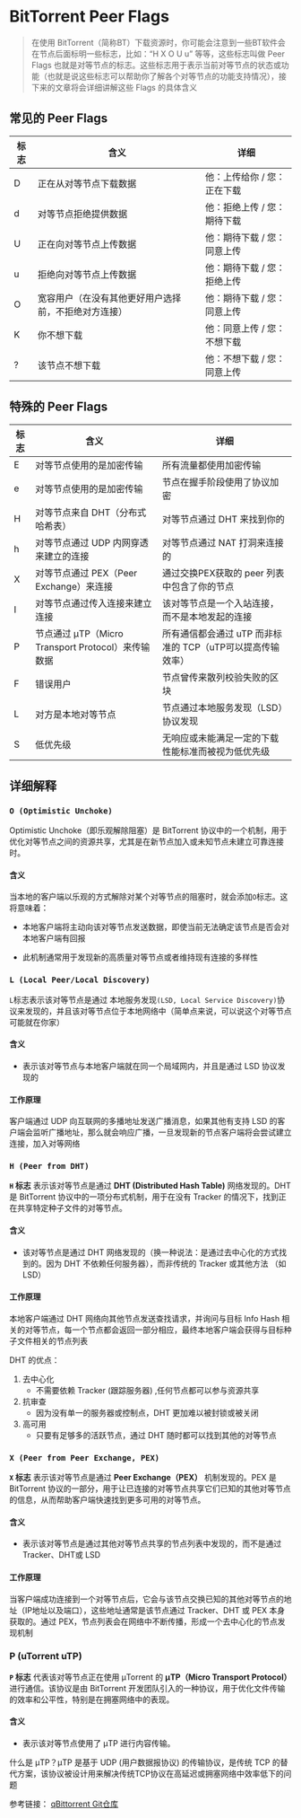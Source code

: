 # BitTorrent Peer Flags

> 在使用 BitTorrent（简称BT）下载资源时，你可能会注意到一些BT软件会在节点后面标明一些标志，比如：“H X O U u” 等等，这些标志叫做 Peer Flags 也就是对等节点的标志。这些标志用于表示当前对等节点的状态或功能（也就是说这些标志可以帮助你了解各个对等节点的功能支持情况），接下来的文章将会详细讲解这些 Flags 的具体含义

## **常见的 Peer Flags**

| 标志 | 含义                                                 | 详细                        |
| ---- | ---------------------------------------------------- | --------------------------- |
| D    | 正在从对等节点下载数据                               | 他：上传给你 / 您：正在下载 |
| d    | 对等节点拒绝提供数据                                 | 他：拒绝上传 / 您：期待下载 |
| U    | 正在向对等节点上传数据                               | 他：期待下载 / 您：同意上传 |
| u    | 拒绝向对等节点上传数据                               | 他：期待下载 / 您：拒绝上传 |
| O    | 宽容用户（在没有其他更好用户选择前，不拒绝对方连接） | 他：期待下载 / 您：同意上传 |
| K    | 你不想下载                                           | 他：同意上传 / 您：不想下载 |
| ?    | 该节点不想下载                                       | 他：不想下载 / 您：同意上传 |

## **特殊的 Peer Flags**

| 标志 | 含义                                               | 详细                                                       |
| ---- | -------------------------------------------------- | ---------------------------------------------------------- |
| E    | 对等节点使用的是加密传输                           | 所有流量都使用加密传输                                     |
| e    | 对等节点使用的是加密传输                           | 节点在握手阶段使用了协议加密                               |
| H    | 对等节点来自 DHT（分布式哈希表）                   | 对等节点通过 DHT 来找到你的                                |
| h    | 对等节点通过 UDP 内网穿透来建立的连接              | 对等节点通过 NAT 打洞来连接的                              |
| X    | 对等节点通过 PEX（Peer Exchange）来连接            | 通过交换PEX获取的 peer 列表中包含了你的节点                |
| I    | 对等节点通过传入连接来建立连接                     | 该对等节点是一个入站连接，而不是本地发起的连接             |
| P    | 节点通过 μTP（Micro Transport Protocol）来传输数据 | 所有通信都会通过 uTP 而非标准的 TCP（uTP可以提高传输效率） |
| F    | 错误用户                                           | 节点曾传来散列校验失败的区块                               |
| L    | 对方是本地对等节点                                 | 节点通过本地服务发现（LSD）协议发现                        |
| S    | 低优先级                                           | 无响应或未能满足一定的下载性能标准而被视为低优先级         |



## **详细解释**

### `O (Optimistic Unchoke)`

Optimistic Unchoke（即乐观解除阻塞）是 BitTorrent 协议中的一个机制，用于优化对等节点之间的资源共享，尤其是在新节点加入或未知节点未建立可靠连接时。

#### 含义

当本地的客户端以乐观的方式解除对某个对等节点的阻塞时，就会添加`O`标志。这将意味着：

- 本地客户端将主动向该对等节点发送数据，即使当前无法确定该节点是否会对本地客户端有回报

- 此机制通常用于发现新的高质量对等节点或者维持现有连接的多样性

### `L (Local Peer/Local Discovery)`

`L`标志表示该对等节点是通过 本地服务发现`(LSD, Local Service Discovery)`协议来发现的，并且该对等节点位于本地网络中（简单点来说，可以说这个对等节点可能就在你家）

#### 含义

- 表示该对等节点与本地客户端就在同一个局域网内，并且是通过 LSD 协议发现的

#### 工作原理

客户端通过 UDP 向互联网的多播地址发送广播消息，如果其他有支持 LSD 的客户端会监听广播地址，那么就会响应广播，一旦发现新的节点客户端将会尝试建立连接，加入对等网络

### `H (Peer from DHT)`

**`H` 标志** 表示该对等节点是通过 **DHT (Distributed Hash Table)** 网络发现的。DHT 是 BitTorrent 协议中的一项分布式机制，用于在没有 Tracker 的情况下，找到正在共享特定种子文件的对等节点。

#### 含义

- 该对等节点是通过 DHT 网络发现的（换一种说法：是通过去中心化的方式找到的。因为 DHT 不依赖任何服务器），而非传统的 Tracker 或其他方法 （如 LSD）

#### 工作原理

本地客户端通过 DHT 网络向其他节点发送查找请求，并询问与目标 Info Hash 相关的对等节点，每一个节点都会返回一部分相应，最终本地客户端会获得与目标种子文件相关的节点列表

DHT 的优点：

1. 去中心化
   - 不需要依赖 Tracker (跟踪服务器) ,任何节点都可以参与资源共享
2. 抗审查
   - 因为没有单一的服务器或控制点，DHT 更加难以被封锁或被关闭
3. 高可用
   - 只要有足够多的活跃节点，通过 DHT 随时都可以找到其他的对等节点

### `X (Peer from Peer Exchange, PEX)`

**`X` 标志** 表示该对等节点是通过 **Peer Exchange（PEX）** 机制发现的。PEX 是 BitTorrent 协议的一部分，用于让已连接的对等节点共享它们已知的其他对等节点的信息，从而帮助客户端快速找到更多可用的对等节点。

#### 含义

- 表示该对等节点是通过其他对等节点共享的节点列表中发现的，而不是通过 Tracker、DHT或 LSD

#### 工作原理

当客户端成功连接到一个对等节点后，它会与该节点交换已知的其他对等节点的地址（IP地址以及端口），这些地址通常是该节点通过 Tracker、DHT 或 PEX 本身获取的。通过 PEX，节点列表会在网络中不断传播，形成一个去中心化的节点发现机制

### P (uTorrent uTP)

**`P` 标志** 代表该对等节点正在使用 μTorrent 的 **μTP（Micro Transport Protocol）** 进行通信。该协议是由 BitTorrent 开发团队引入的一种协议，用于优化文件传输的效率和公平性，特别是在拥塞网络中的表现。

#### 含义

- 表示该对等节点使用了 μTP 进行内容传输。

什么是 μTP？μTP 是基于 UDP (用户数据报协议) 的传输协议，是传统 TCP 的替代方案，该协议被设计用来解决传统TCP协议在高延迟或拥塞网络中效率低下的问题



参考链接：
[qBittorrent Git仓库](https://github.com/qbittorrent/qBittorrent/blob/69d52a06d757ab0ca250da3df31800edc92d69b1/src/base/bittorrent/peerinfo.cpp#L287)